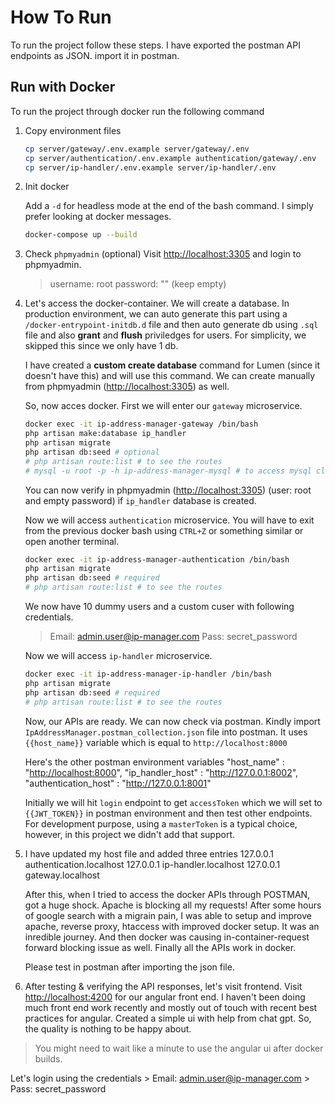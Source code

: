 # How To Run

To run the project follow these steps. I have exported the postman API endpoints as JSON. import it in postman.

## Run with Docker

To run the project through docker run the following command

1. Copy environment files

    ```bash
    cp server/gateway/.env.example server/gateway/.env
    cp server/authentication/.env.example authentication/gateway/.env
    cp server/ip-handler/.env.example server/ip-handler/.env
    ```

2. Init docker

    Add a `-d` for headless mode at the end of the bash command. I simply prefer looking at docker messages.

    ```bash
    docker-compose up --build
    ```

3. Check `phpmyadmin` (optional)
    Visit <http://localhost:3305> and login to phpmyadmin.
    > username: root
    > password: "" (keep empty)

4. Let's access the docker-container. We will create a database. In production environment, we can auto generate this part using a `/docker-entrypoint-initdb.d` file and then auto generate db using `.sql` file and also **grant** and **flush** priviledges for users. For simplicity, we skipped this since we only have 1 db.

    I have created a **custom create database** command for Lumen (since it doesn't have this) and will use this command. We can create manually from phpmyadmin (<http://localhost:3305>) as well.

    So, now acces docker. First we will enter our `gateway` microservice.

    ```bash
    docker exec -it ip-address-manager-gateway /bin/bash
    php artisan make:database ip_handler
    php artisan migrate
    php artisan db:seed # optional
    # php artisan route:list # to see the routes
    # mysql -u root -p -h ip-address-manager-mysql # to access mysql cli
    ```

    You can now verify in phpmyadmin (<http://localhost:3305>) (user: root and empty password) if `ip_handler` database is created.

    Now we will access `authentication` microservice. You will have to exit from the previous docker bash using `CTRL+Z` or something similar or open another terminal.

    ```bash
    docker exec -it ip-address-manager-authentication /bin/bash
    php artisan migrate
    php artisan db:seed # required
    # php artisan route:list # to see the routes
    ```

    We now have 10 dummy users and a custom cuser with following credentials.

    > Email: <admin.user@ip-manager.com>
    > Pass: secret_password

    Now we will access `ip-handler` microservice.

    ```bash
    docker exec -it ip-address-manager-ip-handler /bin/bash
    php artisan migrate
    php artisan db:seed # required
    # php artisan route:list # to see the routes
    ```

    Now, our APIs are ready. We can now check via postman.
    Kindly import `IpAddressManager.postman_collection.json` file into postman.
    It uses `{{host_name}}` variable which is equal to `http://localhost:8000`

    Here's the other postman environment variables
    "host_name" : "<http://localhost:8000>",
    "ip_handler_host" : "<http://127.0.0.1:8002>",
    "authentication_host" : "<http://127.0.0.1:8001>"

    Initially we will hit `login` endpoint to get `accessToken` which we will set to `{{JWT_TOKEN}}` in postman environment and then test other endpoints. For development purpose, using a `masterToken` is a typical choice, however, in this project we didn't add that support.

5. I have updated my host file and added three entries
    127.0.0.1   authentication.localhost
    127.0.0.1   ip-handler.localhost
    127.0.0.1   gateway.localhost

   After this, when I tried to access the docker APIs through POSTMAN, got a huge shock. Apache is blocking all my requests! After some hours of google search with a migrain pain, I was able to setup and improve apache, reverse proxy, htaccess with improved docker setup. It was an inredible journey. And then docker was causing in-container-request forward blocking issue as well. Finally all the APIs work in docker.

   Please test in postman after importing the json file.

6. After testing & verifying the API responses, let's visit frontend. Visit <http://localhost:4200> for our angular front end. I haven't been doing much front end work recently and mostly out of touch with recent best practices for angular. Created a simple ui with help from chat gpt. So, the quality is nothing to be happy about.

> You might need to wait like a minute to use the angular ui after docker builds.

Let's login using the credentials
    > Email: <admin.user@ip-manager.com>
    > Pass: secret_password
